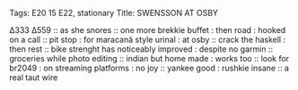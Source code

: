 Tags: E20 15 E22, stationary
Title: SWENSSON AT OSBY
  
∆333 ∆559 :: as she snores :: one more brekkie buffet : then road : hooked on a call :: pit stop : for maracanã style urinal : at osby :: crack the haskell : then rest :: bike strenght has noticeably improved : despite no garmin :: groceries while photo editing :: indian but home made : works too :: look for br2049 : on streaming platforms : no joy :: yankee good : rushkie insane :: a real taut wire